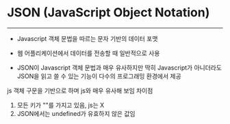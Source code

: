 # JSON (JavaScript Object Notation)

---

- Javascript 객체 문법을 따르는 문자 기반의 데이터 포맷
- 웹 어플리케이션에서 데이터를 전송할 때 일반적으로 사용

- JSON이 Javascript 객체 문법과 매우 유사하지만 딱히 Javascript가 아니더라도 JSON을 읽고 쓸 수 있는 기능이 다수의 프로그래밍 환경에서 제공

js 객체 구문을 기반으로 하며 js와 매우 유사해 보임
차이점

1. 모든 키가 ""를 가지고 있음, js는 X
2. JSON에서는 undefined가 유효하지 않은 값임
